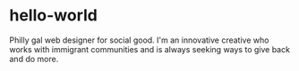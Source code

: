 # hello-world
Philly gal web designer for social good.
I'm an innovative creative who works with immigrant communities and is always seeking ways to give back and do more. 
